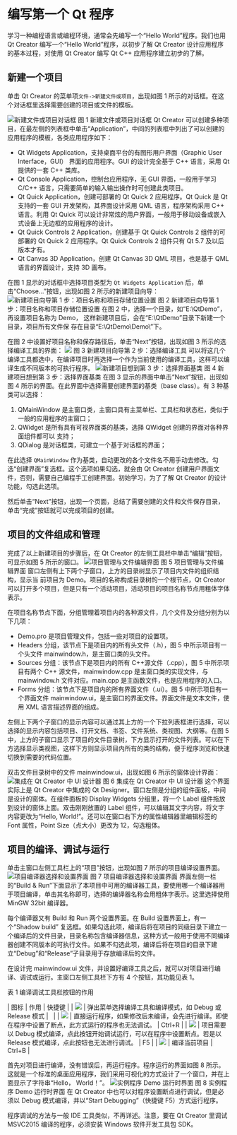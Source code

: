 # 编写第一个 Qt 程序

学习一种编程语言或编程环境，通常会先编写一个“Hello World”程序。我们也用 Qt Creator 编写一个“Hello World”程序，以初步了解 Qt Creator 设计应用程序的基本过程，对使用 Qt Creator 编写 Qt C++ 应用程序建立初步的了解。

## 新建一个项目

单击 Qt Creator 的菜单项`文件->新建文件或项目`，出现如图 1 所示的对话框。在这个对话框里选择需要创建的项目或文件的模板。

![新建文件或项目对话框](img/b107ce1afaf3bcae48968afa2afe1835.jpg)
图 1 新建文件或项目对话框
Qt Creator 可以创建多种项目，在最左侧的列表框中单击“Application”，中间的列表框中列出了可以创建的应用程序的模板，各类应用程序如下：

*   Qt Widgets Application，支持桌面平台的有图形用户界面（Graphic User Interface，GUI） 界面的应用程序。GUI 的设计完全基于 C++ 语言，采用 Qt 提供的一套 C++ 类库。
*   Qt Console Application，控制台应用程序，无 GUI 界面，一般用于学习 C/C++ 语言，只需要简单的输入输出操作时可创建此类项目。
*   Qt Quick Application，创建可部署的 Qt Quick 2 应用程序。Qt Quick 是 Qt 支持的一套 GUI 开发架构，其界面设计采用 QML 语言，程序架构采用 C++ 语言。利用 Qt Quick 可以设计非常炫的用户界面，一般用于移动设备或嵌入式设备上无边框的应用程序的设计。
*   Qt Quick Controls 2 Application，创建基于 Qt Quick Controls 2 组件的可部署的 Qt Quick 2 应用程序。Qt Quick Controls 2 组件只有 Qt 5.7 及以后版本才有。
*   Qt Canvas 3D Application，创建 Qt Canvas 3D QML 项目，也是基于 QML 语言的界面设计，支持 3D 画布。

在图 1 显示的对话框中选择项目类型为 `Qt Widgets Application` 后，单击“Choose…”按钮，出现如图 2 所示的新建项目向导：
![新建项目向导第 1 步：项目名称和项目存储位置设置](img/2636fbde6771c58c32f1562c75a46b19.jpg)
图 2 新建项目向导第 1 步：项目名称和项目存储位置设置
在图 2 中，选择一个目录，如“E:\QtDemo”，再设置项目名称为 Demo， 这样新建项目后，会在“E:\QtDemo”目录下新建一个目录，项目所有文件保 存在目录“E:\QtDemo\Demo\”下。

在图 2 中设置好项目名称和保存路径后，单击“Next”按钮，出现如图 3 所示的选择编译工具的界面：
![](img/8b7173ea34a9965c1e3ac9ad49178b28.jpg)
图 3 新建项目向导第 2 步：选择编译工具
可以将这几个编译工具都选中，在编译项目时再选择一个作为当前使用的编译工具，这样可以编译生成不同版本的可执行程序。
![新建项目想到第 3 步：选择界面基类](img/10337eb3fa9ba6ac0bda21bc691c796b.jpg)
图 4 新建项目想到第 3 步：选择界面基类
在图 3 显示的界面中单击“Next”按钮，出现如图 4 所示的界面。在此界面中选择需要创建界面的基类（base class）。有 3 种基类可以选择：

1.  QMainWindow 是主窗口类，主窗口具有主菜单栏、工具栏和状态栏，类似于一般的应用程序的主窗口；
2.  QWidget 是所有具有可视界面类的基类，选择 QWidget 创建的界面对各种界面组件都可以 支持；
3.  QDialog 是对话框类，可建立一个基于对话框的界面；

在此选择 `QMainWindow` 作为基类，自动更改的各个文件名不用手动去修改。勾选“创建界面”复选框。这个选项如果勾选，就会由 Qt Creator 创建用户界面文件，否则，需要自己编程手工创建界面。初始学习，为了了解 Qt Creator 的设计功能，勾选此选项。

然后单击“Next”按钮，出现一个页面，总结了需要创建的文件和文件保存目录，单击“完成”按钮就可以完成项目的创建。

## 项目的文件组成和管理

完成了以上新建项目的步骤后，在 Qt Creator 的左侧工具栏中单击“编辑”按钮，可显示如图 5 所示的窗口。
![ 项目管理与文件编辑界面](img/93688cdc592587e1301e67fa24ebb211.jpg)
图 5 项目管理与文件编辑界面
窗口左侧有上下两个子窗口，上方的目录树显示了项目内文件的组织结构，显示当 前项目为 Demo。项目的名称构成目录树的一个根节点，Qt Creator 可以打开多个项目，但是只有一个活动项目，活动项目的项目名称节点用粗体字体表示。

在项目名称节点下面，分组管理着项目内的各种源文件，几个文件及分组分别为以下几项：

*   Demo.pro 是项目管理文件，包括一些对项目的设置项。
*   Headers 分组，该节点下是项目内的所有头文件（.h），图 5 中所示项目有一个头文件 mainwindow.h，是主窗口类的头文件。
*   Sources 分组：该节点下是项目内的所有 C++源文件（.cpp），图 5 中所示项目有两个 C++ 源文件，mainwindow.cpp 是主窗口类的实现文件，与 mainwindow.h 文件对应。main.cpp 是主函数文件，也是应用程序的入口。
*   Forms 分组：该节点下是项目内的所有界面文件（.ui）。图 5 中所示项目有一个界面文件 mainwindow.ui，是主窗口的界面文件。界面文件是文本文件，使用 XML 语言描述界面的组成。

左侧上下两个子窗口的显示内容可以通过其上方的一个下拉列表框进行选择，可以选择的显示内容包括项目、打开文档、书签、文件系统、类视图、大纲等。在图 5 中，上方的子窗口显示了项目的文件目录树，下方显示打开的文件列表。可以在下方选择显示类视图，这样下方则显示项目内所有的类的结构，便于程序浏览和快速切换到需要的代码位置。

双击文件目录树中的文件 mainwindow.ui，出现如图 6 所示的窗体设计界面：
![集成在 Qt Creator 中 UI 设计器](img/fff72a3d036dfb74c617563a7b2932d8.jpg)
图 6 集成在 Qt Creator 中 UI 设计器
这个界面实际上是 Qt Creator 中集成的 Qt Designer。窗口左侧是分组的组件面板，中间是设计的窗体。在组件面板的 Display Widgets 分组里，将一个 Label 组件拖放到设计的窗体上面。双击刚刚放置的 Label 组件，可以编辑其文字内容，将文字内容更改为“Hello, World!”。还可以在窗口右下方的属性编辑器里编辑标签的 Font 属性，Point Size（点大小）更改为 12，勾选粗体。

## 项目的编译、调试与运行

单击主窗口左侧工具栏上的“项目”按钮，出现如图 7 所示的项目编译设置界面。
![项目编译器选择和设置界面](img/39097e53cd9db39aacbe6392c3af2d30.jpg)
图 7 项目编译器选择和设置界面
界面左侧一栏的“Build & Run”下面显示了本项目中可用的编译器工具，要使用哪一个编译器用于项目编译，单击其名称即可，选择的编译器名称会用粗体字表示。这里选择使用 MinGW 32bit 编译器。

每个编译器又有 Build 和 Run 两个设置界面。在 Build 设置界面上，有一个“Shadow build” 复选框。如果勾选此项，编译后将在项目的同级目录下建立一个编译后的文件目录，目录名称包含编译器信息，这种方式一般用于使用不同编译器创建不同版本的可执行文件。如果不勾选此项，编译后将在项目的目录下建立“Debug”和“Release”子目录用于存放编译后的文件。

在设计完 mainwindow.ui 文件，并设置好编译工具之后，就可以对项目进行编译、调试或运行。主窗口左侧工具栏下方有 4 个按钮，其功能见表 1。

表 1 编译调试工具栏按钮的作用

| 图标 | 作用 | 快捷键 |
| ![](img/4276f178b7bc27c3be5f2ce304363d40.jpg) | 弹出菜单选择编译工具和编译模式，如 Debug 或 Release 模式 |   |
| ![](img/9f92e56fa6798d85df2d2595d56d8298.jpg) | 直接运行程序，如果修改后未编译，会先进行编译。即使在程序中设置了断点，此方式运行的程序也无法调试。 | Ctrl+R |
| ![](img/0d1d75166c3e4717e881fda5c1db92be.jpg) | 项目需要以 Debug 模式编译，点此按钮开始调试运行，可以在程序中设置断点。若是以 Release 模式编译，点此按钮也无法进行调试。 | F5 |
| ![](img/e01f8c2a87cf040095b4bb829a612e2f.jpg) | 编译当前项目 | Ctrl+B |

首先对项目进行编译，没有错误后，再运行程序。程序运行的界面如图 8 所示。这就是一个标准的桌面应用程序，我们采用可视化的方式设计了一个窗口，并在上面显示了字符串“Hello， World！”。
![实例程序 Demo 运行时界面](img/eba99d03facfce617bb35247be1b41d3.jpg)
图 8 实例程序 Demo 运行时界面
在 Qt Creator 中也可以对程序设置断点进行调试，但是必须以 Debug 模式编译，并以“Start Debugging”（快捷键 F5）方式运行程序。

程序调试的方法与一般 IDE 工具类似，不再详述。注意，要在 Qt Creator 里调试 MSVC2015 编译的程序，必须安装 Windows 软件开发工具包 SDK。